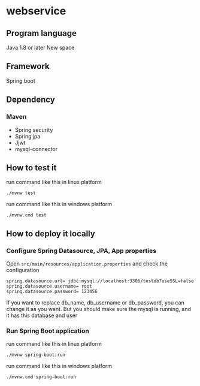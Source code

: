 # webservice

## Program language
Java 1.8 or later
New space

## Framework
Spring boot

## Dependency
### Maven
- Spring security
- Spring jpa
- Jjwt
- mysql-connector

## How to test it
run command like this in linux platform
```shell
./mvnw test
```

run command like this in windows platform
```shell
./mvnw.cmd test
```

## How to deploy it locally
### Configure Spring Datasource, JPA, App properties
Open `src/main/resources/application.properties` and check the configuration
```
spring.datasource.url= jdbc:mysql://localhost:3306/testdb?useSSL=false
spring.datasource.username= root
spring.datasource.password= 123456
```
If you want to replace db_name, db_username or db_password, you can change it as you want. But you should make sure the mysql is running, and it has this database and user

### Run Spring Boot application
run command like this in linux platform
```shell
./mvnw spring-boot:run
```

run command like this in windows platform
```shell
./mvnw.cmd spring-boot:run
```
